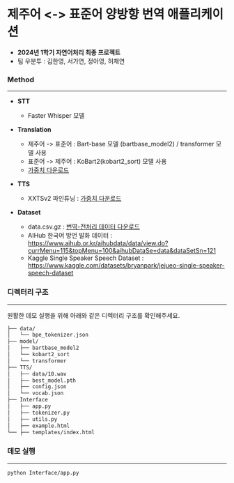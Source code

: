 # 제주어 <-> 표준어 양방향 번역 애플리케이션 

- **2024년 1학기 자연어처리 최종 프로젝트**
- 팀 우분투 : 김한영, 서가연, 정아영, 허채연



### Method 
---
- **STT**
  - Faster Whisper 모델
  
  
- **Translation**
  - 제주어 -> 표준어 : Bart-base 모델 (bartbase_model2) / transformer 모델 사용
  - 표준어 -> 제주어 : KoBart2(kobart2_sort) 모델 사용 
  - [가중치 다운로드](https://drive.google.com/file/d/1M1ZiRUTovKWb9eH2fWtUI1HmsS33h-wr/view?usp=drive_link)


- **TTS**
  - XXTSv2 파인튜닝 : [가중치 다운로드](https://drive.google.com/file/d/11axqmuhOsRRkD2UpvJIpDlqi1Kfyw7-f/view?usp=sharing)
  

- **Dataset**
  - data.csv.gz : [번역-전처리 데이터 다운로드](https://drive.google.com/file/d/1TBeCVemakN-_eqDnvR8F5e3XcAinBlB7/view?usp=drive_link) 
  - AIHub 한국어 방언 발화 데이터 : https://www.aihub.or.kr/aihubdata/data/view.do?currMenu=115&topMenu=100&aihubDataSe=data&dataSetSn=121
  - Kaggle Single Speaker Speech Dataset : https://www.kaggle.com/datasets/bryanpark/jejueo-single-speaker-speech-dataset



### 디렉터리 구조
---
원활한 데모 실행을 위해 아래와 같은 디렉터리 구조를 확인해주세요.
```bash
├── data/
│   └── bpe_tokenizer.json
├── model/
│   ├── bartbase_model2
│   └── kobart2_sort
│   └── transformer 
├── TTS/
│   ├── data/10.wav
│   ├── best_model.pth
│   ├── config.json
│   └── vocab.json
├── Interface
│   ├── app.py
│   ├── tokenizer.py
│   ├── utils.py
│   ├── example.html
└── ├── templates/index.html 

``` 


### 데모 실행 
---
```
python Interface/app.py 
```

